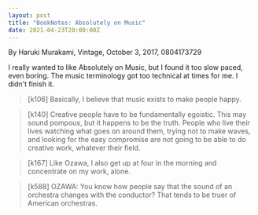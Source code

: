 ```yaml
---
layout: post
title: "BookNotes: Absolutely on Music"
date: 2021-04-23T20:00:00Z
---
```

By Haruki Murakami, Vintage, October 3, 2017, 0804173729

I really wanted to like Absolutely on Music, but I found it too slow paced, even
boring. The music terminology got too technical at times for me. I
didn't finish it.

> [k106] Basically, I believe that music exists to make people happy.

> [k140] Creative people have to be fundamentally egoistic. This may sound
> pompous, but it happens to be the truth. People who live their lives
> watching what goes on around them, trying not to make waves, and looking
> for the easy compromise are not going to be able to do creative work,
> whatever their field.

> [k167] Like Ozawa, I also get up at four in the morning and concentrate
> on my work, alone.

> [k588] OZAWA: You know how people say that the sound of an orchestra
> changes with the conductor? That tends to be truer of American
> orchestras.
